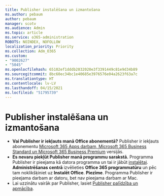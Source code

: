 ```yaml
---
title: Publisher instalēšana un izmantošana
ms.author: pebaum
author: pebaum
manager: scotv
ms.audience: Admin
ms.topic: article
ms.service: o365-administration
ROBOTS: NOINDEX, NOFOLLOW
localization_priority: Priority
ms.collection: Adm_O365
ms.custom:
- "9002627"
- "5045"
ms.openlocfilehash: 65102ef1dddb2032020e3f3391449c81e9d34b89
ms.sourcegitcommit: 8bc60ec34bc1e40685e3976576e04a2623f63a7c
ms.translationtype: HT
ms.contentlocale: lv-LV
ms.lasthandoff: 04/15/2021
ms.locfileid: "51795739"
---
```

# <a name="install-and-use-publisher"></a>Publisher instalēšana un izmantošana

- **Vai Publisher ir iekļauts manā Office abonementā?** Publisher ir iekļauts abonementu [Microsoft 365 Apps darbam, Microsoft 365 Business Standard un Microsoft 365 Business Premium](https://products.office.com/compare-all-microsoft-office-products?activetab=tab:primaryr2) versijās.
- **Es nevaru piekļūt Publisher manā programmu sarakstā.**  Programma Publisher ir pieejama kā datora programma un tai ir jābūt [instalētai](https://support.office.com/article/Install-Office-apps-from-Office-365-dcf2d841-dac7-455b-9a77-fc8f7ee92702). **Administrēšanas centrā** izvēlieties **Office 365 programmatūru** un pēc tam noklikšķiniet uz **Instalēt Office**. **Piezīme**. Programma Publisher ir pieejama darbam ar datoru, bet nav pieejama darbam ar Mac.
- Lai uzzinātu vairāk par Publisher, lasiet [Publisher palīdzība un apmācība](https://support.office.com/publisher).
